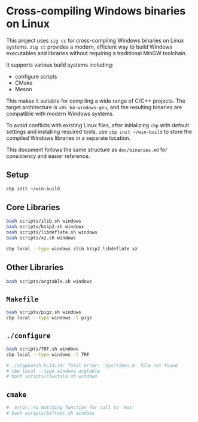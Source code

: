 # Cross-compiling Windows binaries on Linux

This project uses `zig cc` for cross-compiling Windows binaries on Linux systems. `zig cc` provides
 a modern, efficient way to build Windows executables and libraries without requiring a traditional
MinGW toolchain.

It supports various build systems including:

- configure scripts
- CMake
- Meson

This makes it suitable for compiling a wide range of C/C++ projects. The target architecture is
`x86_64-windows-gnu`, and the resulting binaries are compatible with modern Windows systems.

To avoid conflicts with existing Linux files, after initializing `cbp` with default settings and
installing required tools, use `cbp init ~/win-build` to store the compiled Windows libraries in a
separate location.

This document follows the same structure as `doc/binaries.md` for consistency and easier reference.

## Setup

```bash
cbp init ~/win-build

```

## Core Libraries

```bash
bash scripts/zlib.sh windows
bash scripts/bzip2.sh windows
bash scripts/libdeflate.sh windows
bash scripts/xz.sh windows

cbp local --type windows zlib bzip2 libdeflate xz

```

## Other Libraries


```bash
bash scripts/argtable.sh windows

```

## `Makefile`

```bash
bash scripts/pigz.sh windows
cbp local --type windows -l pigz

```

## `./configure`

```bash
bash scripts/TRF.sh windows
cbp local --type windows -l TRF

# ./stopwatch.h:23:10: fatal error: 'sys/times.h' file not found
# cbp local --type windows argtable
# bash scripts/clustalo.sh windows

```

## `cmake`

```bash
#  error: no matching function for call to 'max'
# bash scripts/bifrost.sh windows

```
